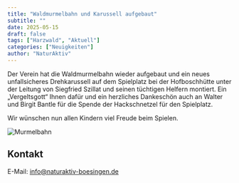 ```yaml
---
title: "Waldmurmelbahn und Karussell aufgebaut"
subtitle: ""
date: 2025-05-15
draft: false
tags: ["Harzwald", "Aktuell"]
categories: ["Neuigkeiten"]
author: "NaturAktiv"
---
```


Der Verein hat die Waldmurmelbahn wieder aufgebaut und ein neues unfallsicheres Drehkarussell auf dem Spielplatz bei der Hofboschhütte unter der Leitung von Siegfried Szillat und seinen tüchtigen Helfern montiert. Ein „Vergeltsgott“ Ihnen dafür und ein herzliches Dankeschön auch an Walter und Birgit Bantle für die Spende der Hackschnetzel für den Spielplatz.

Wir wünschen nun allen Kindern viel Freude beim Spielen.
<!--more-->

![Murmelbahn](/img/Murmelbahn-495x386.jpg)



## Kontakt

E-Mail: [info@naturaktiv-boesingen.de](mailto:info@naturaktiv-boesingen.de)

